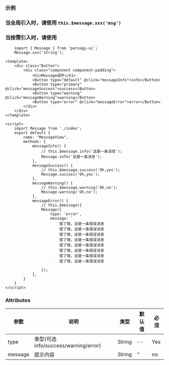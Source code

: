 ### 示例

### 当全局引入时，请使用 `this.$message.xxx('msg')`
### 当按需引入时，请使用

```clike
    import { Message } from 'persagy-ui';
    Message.xxx('string');
```

```vue
<template>
    <div class="Button">
        <div class="component component-padding">
            <h1>Message组件</h1>
            <Button type="default" @click="messageInfo">info</Button>
            <Button type="primary" @click="messageSuccess">success</Button>
            <Button type="warning" @click="messageWarning">warning</Button>
            <Button type="error" @click="messageError">error</Button>
        </div>
    </div>
</template>

<script>
    import Message from './index';
    export default {
        name: "MessageView",
        methods: {
            messageInfo() {
                // this.$message.info('这是一条消息');
                Message.info('这是一条消息');
            },
            messageSuccess() {
                // this.$message.success('Oh,yes');
                Message.success('Oh,yes');
            },
            messageWarning() {
                // this.$message.warning('Oh,no');
                Message.warning('Oh,no');
            },
            messageError() {
                // this.$message({
                Message({
                    type: 'error',
                    message: `
                        错了哦，这是一条错误消息
                        错了哦，这是一条错误消息
                        错了哦，这是一条错误消息
                        错了哦，这是一条错误消息
                        错了哦，这是一条错误消息
                        错了哦，这是一条错误消息
                        错了哦，这是一条错误消息
                        错了哦，这是一条错误消息
                    `
                });
            },
        }
    }
</script>

```

### Attributes

| 参数     | 说明  | 类型    | 默认值  | 必须    |
| ------- | ---- | ------ | ------- | ------ |
| type    | 类型(可选 info/success/warning/error) | String | -- | Yes     |
| message    | 提示内容 | String | ‘’  | no     |

